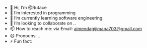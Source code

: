 - 👋 Hi, I’m @Rutace
- 👀 I’m interested in programming 
- 🌱 I’m currently learning software engineering 
- 💞️ I’m looking to collaborate on ..
- 📫 How to reach me: via Email: aimendagijimana703@gmail.com
- 😄 Pronouns: ...
- ⚡ Fun fact: 

<!---
Rutace/Rutace is a ✨ special ✨ repository because its `README.md` (this file) appears on your GitHub profile.
You can click the Preview link to take a look at your changes.
--->
